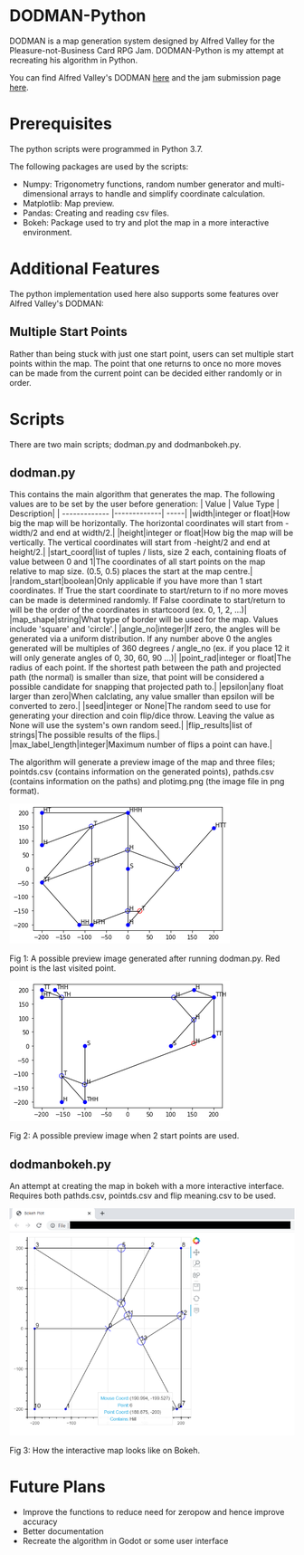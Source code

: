 # DODMAN-Python
DODMAN is a map generation system designed by Alfred Valley for the Pleasure-not-Business Card RPG Jam. DODMAN-Python is my attempt at recreating his algorithm in Python.

You can find Alfred Valley's DODMAN [here](https://alfredvalley.itch.io/dodman) and the jam submission page [here](https://itch.io/jam/pleasurecardrpg/rate/962103).

# Prerequisites
The python scripts were programmed in Python 3.7.

The following packages are used by the scripts:
* Numpy: Trigonometry functions, random number generator and multi-dimensional arrays to handle and simplify coordinate calculation.
* Matplotlib: Map preview.
* Pandas: Creating and reading csv files.
* Bokeh: Package used to try and plot the map in a more interactive environment.

# Additional Features
The python implementation used here also supports some features over Alfred Valley's DODMAN:
## Multiple Start Points
Rather than being stuck with just one start point, users can set multiple start points within the map. The point that one returns to once no more moves can be made from the current point can be decided either randomly or in order.

# Scripts
There are two main scripts; dodman.py and dodmanbokeh.py.

## dodman.py
This contains the main algorithm that generates the map.
The following values are to be set by the user before generation:
| Value       | Value Type           | Description|
| ------------- |-------------| -----|
|width|integer or float|How big the map will be horizontally. The horizontal coordinates will start from -width/2 and end at width/2.|
|height|integer or float|How big the map will be vertically. The vertical coordinates will start from -height/2 and end at height/2.|
|start_coord|list of tuples / lists, size 2 each, containing floats of value between 0 and 1|The coordinates of all start points on the map relative to map size. (0.5, 0.5) places the start at the map centre.|
|random_start|boolean|Only applicable if you have more than 1 start coordinates. If True the start coordinate to start/return to if no more moves can be made is determined randomly. If False coordinate to start/return to will be the order of the coordinates in startcoord (ex. 0, 1, 2, ...)|
|map_shape|string|What type of border will be used for the map. Values include 'square' and 'circle'.|
|angle_no|integer|If zero, the angles will be generated via a uniform distribution. If any number above 0 the angles generated will be multiples of 360 degrees / angle_no (ex. if you place 12 it will only generate angles of 0, 30, 60, 90 ...)|
|point_rad|integer or float|The radius of each point. If the shortest path between the path and projected path (the normal) is smaller than size, that point will be considered a possible candidate for snapping that projected path to.|
|epsilon|any float larger than zero|When calclating, any value smaller than epsilon will be converted to zero.|
|seed|integer or None|The random seed to use for generating your direction and coin flip/dice throw. Leaving the value as None will use the system's own random seed.|
|flip_results|list of strings|The possible results of the flips.|
|max_label_length|integer|Maximum number of flips a point can have.|

The algorithm will generate a preview image of the map and three files; pointds.csv (contains information on the generated points), pathds.csv (contains information on the paths) and plotimg.png (the image file in png format).

![Example Preview Map](https://github.com/AfterthoughtC/DODMAN-Python/blob/main/images/DODMAN%20Preview.png)

Fig 1: A possible preview image generated after running dodman.py. Red point is the last visited point.

![Example Preview Two Start Points](https://github.com/AfterthoughtC/DODMAN-Python/blob/main/images/DODMAN%20Preview%20-%20Multiple%20Start%20Points.png)

Fig 2: A possible preview image when 2 start points are used.

## dodmanbokeh.py
An attempt at creating the map in bokeh with a more interactive interface. Requires both pathds.csv, pointds.csv and flip meaning.csv to be used.

![Example Bokeh](https://github.com/AfterthoughtC/DODMAN-Python/blob/main/images/Bokeh%20Map%20Preview.png)

Fig 3: How the interactive map looks like on Bokeh.

# Future Plans
* Improve the functions to reduce need for zeropow and hence improve accuracy
* Better documentation
* Recreate the algorithm in Godot or some user interface
